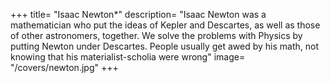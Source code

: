 +++
title= "Isaac Newton*"
description= "Isaac Newton was a mathematician who put the ideas of Kepler and Descartes, as well as those of other astronomers, together. We solve the problems with Physics by putting Newton under Descartes. People usually get awed by his math, not knowing that his materialist-scholia were wrong"
image= "/covers/newton.jpg"
+++
